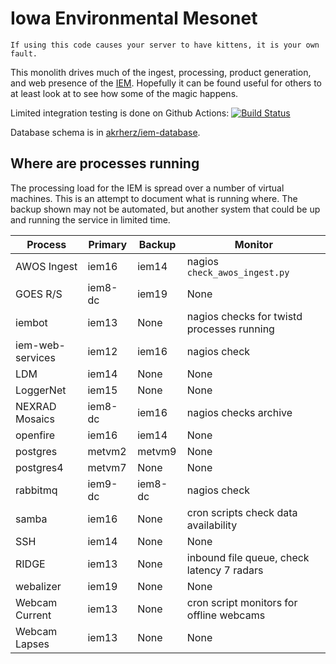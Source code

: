 # Iowa Environmental Mesonet

    If using this code causes your server to have kittens, it is your own fault.

This monolith drives much of the ingest, processing, product generation, and
web presence of the [IEM](https://mesonet.agron.iastate.edu).  Hopefully it can
be found useful for others to at least look at to see how some of the magic happens.

Limited integration testing is done on Github Actions: [![Build Status](https://github.com/akrherz/iem/workflows/Install%20and%20Test/badge.svg)](https://github.com/akrherz/iem)

Database schema is in [akrherz/iem-database](https://github.com/akrherz/iem-database).

## Where are processes running

The processing load for the IEM is spread over a number of virtual machines.
This is an attempt to document what is running where.  The backup shown may not
be automated, but another system that could be up and running the service in
limited time.

Process | Primary | Backup | Monitor
------- | ------- | ------ | -------
AWOS Ingest | iem16 | iem14 | nagios `check_awos_ingest.py`
GOES R/S | iem8-dc | iem19 | None
iembot  | iem13    | None  | nagios checks for twistd processes running
iem-web-services | iem12 | iem16 | nagios check
LDM | iem14 | None | None
LoggerNet | iem15 | None | None
NEXRAD Mosaics | iem8-dc | iem16 | nagios checks archive
openfire | iem16 | iem14 | None
postgres | metvm2 | metvm9  | None
postgres4 | metvm7 | None | None
rabbitmq | iem9-dc | iem8-dc | nagios check
samba | iem16 | None | cron scripts check data availability
SSH | iem14 | None | None
RIDGE   | iem13    | None    | inbound file queue, check latency 7 radars
webalizer | iem19 | None | None
Webcam Current | iem13 | None | cron script monitors for offline webcams
Webcam Lapses | iem13 | None | None
